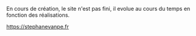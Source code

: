 En cours de création, le site n'est pas fini, il evolue au cours du temps en fonction des réalisations.

https://stephanevanpe.fr

